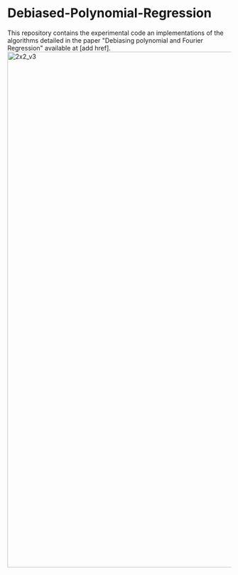 # Debiased-Polynomial-Regression

This repository contains the experimental code an implementations of the algorithms detailed in the paper "Debiasing polynomial and Fourier Regression" available at [add href]. 
<img width="4000" height="1158" alt="2x2_v3" src="https://github.com/user-attachments/assets/2c46b9c2-0e2a-4b4d-bfd6-441d365f2eb8" />
